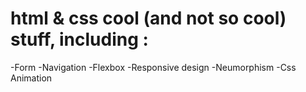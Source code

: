 # html & css cool (and not so cool) stuff, including :

-Form
-Navigation
-Flexbox
-Responsive design
-Neumorphism
-Css Animation
